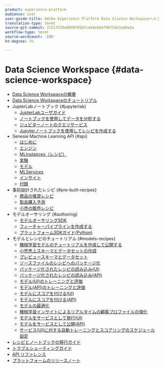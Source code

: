 ```yaml
---
product: experience-platform
audience: user
user-guide-title: Adobe Experience Platform Data Science Workspaceヘルプ
translation-type: tm+mt
source-git-commit: 37213f29e8099f8587cde9eb66f9b75de3ad8a3a
workflow-type: tm+mt
source-wordcount: '195'
ht-degree: 3%

---
```



# Data Science Workspace {#data-science-workspace}

* [Data Science Workspaceの概要](home.md)
* [Data Science Workspaceのチュートリアル](walkthrough.md)
* JupterLabノートブック {#jupyterlab}
   * [JupterLabユーザガイド](jupyterlab/overview.md)
   * [ノートブックを使用してデータを分析する](jupyterlab/analyze-your-data.md)
   * [ジュピターノートのクエリサービス](jupyterlab/query-service.md)
   * [Jupyterノートブックを使用してレシピを作成する](jupyterlab/create-a-recipe.md)
* Senesie Machine Learning API {#api}
   * [はじめに](api/getting-started.md)
   * [エンジン](api/engines.md)
   * [MLInstances（レシピ）](api/mlinstances.md)
   * [実験](api/experiments.md)
   * [モデル](api/models.md)
   * [MLServices](api/mlservices.md)
   * [インサイト](api/insights.md)
   * [付録](api/appendix.md)
* 事前設計されたレシピ {#pre-built-recipes}
   * [商品の推奨レシピ](pre-built-recipes/product-recommendations.md)
   * [製品購入予測](pre-built-recipes/product-purchase-prediction.md)
   * [小売の販売レシピ](pre-built-recipes/retail-sales.md)
* モデルオーサリング {#authoring}
   * [モデルオーサリングSDK](authoring/sdk.md)
   * [フィーチャーパイプラインを作成する](authoring/feature-pipeline.md)
   * [プラットフォームSDKガイド(Python)](authoring/platform-sdk.md)
* モデルとレシピのチュートリアル {#models-recipes}
   * [機械学習モデルのチュートリアルを作成して公開する](models-recipes/create-publish-model.md)
   * [小売売上スキーマとデータセットの作成](models-recipes/create-retails-sales-dataset.md)
   * [プレビュースキーマとデータセット](models-recipes/preview-schema-data.md)
   * [ソースファイルのレシピへのパッケージ化](models-recipes/package-source-files-recipe.md)
   * [パッケージ化されたレシピの読み込み(UI)](models-recipes/import-packaged-recipe-ui.md)
   * [パッケージ化されたレシピの読み込み(API)](models-recipes/import-packaged-recipe-api.md)
   * [モデル(UI)のトレーニングと評価](models-recipes/train-evaluate-model-ui.md)
   * [モデル(API)のトレーニングと評価](models-recipes/train-evaluate-model-api.md)
   * [モデルにスコアを付ける(UI)](models-recipes/score-model-ui.md)
   * [モデルにスコアを付ける(API)](models-recipes/score-model-api.md)
   * [モデルの最適化](models-recipes/optimize-model.md)
   * [機械学習インサイトによるリアルタイムの顧客プロファイルの強化](models-recipes/enrich-profile.md)
   * [モデルをサービスとして発行(UI)](models-recipes/publish-model-service-ui.md)
   * [モデルをサービスとして公開(API)](models-recipes/publish-model-service-api.md)
   * [サービス(UI)に対する自動トレーニングとスコアリングのスケジュール設定](models-recipes/schedule-models-ui.md)
* [レシピとノートブックの移行ガイド](recipe-notebook-migration.md)
* [トラブルシューティングガイド](troubleshooting-guide.md)
* [API リファレンス](https://www.adobe.io/apis/experienceplatform/home/api-reference.html#!acpdr/swagger-specs/sensei-ml-api.yaml)
* [プラットフォームのリリースノート](https://www.adobe.com/go/platform-release-notes-en)